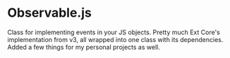 Observable.js
=============

Class for implementing events in your JS objects. Pretty much Ext Core's implementation from v3, all wrapped into one class with its dependencies. Added a few things for my personal projects as well.
